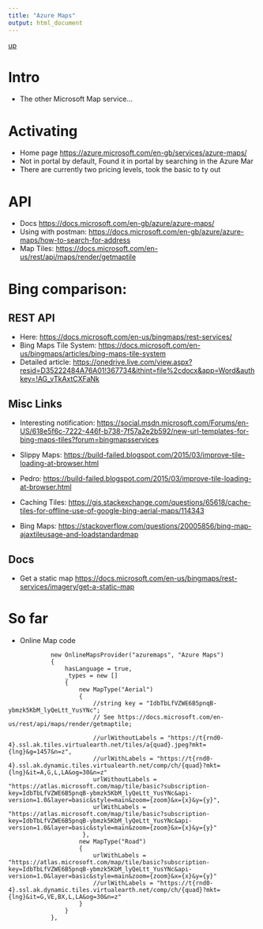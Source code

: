 ```yaml
---
title: "Azure Maps"
output: html_document
---
```

[up](https://mikewise2718.github.io/markdowndocs/)

# Intro
- The other Microsoft Map service...


# Activating
- Home page <https://azure.microsoft.com/en-gb/services/azure-maps/>
- Not in portal by default, Found it in portal by searching in the Azure Mar
- There are currently two pricing levels, took the basic to ty out

# API
- Docs <https://docs.microsoft.com/en-gb/azure/azure-maps/>
- Using with postman: <https://docs.microsoft.com/en-gb/azure/azure-maps/how-to-search-for-address>
- Map Tiles: <https://docs.microsoft.com/en-us/rest/api/maps/render/getmaptile>


# Bing comparison:

## REST API
- Here: <https://docs.microsoft.com/en-us/bingmaps/rest-services/>
- Bing Maps Tile System: <https://docs.microsoft.com/en-us/bingmaps/articles/bing-maps-tile-system>
- Detailed article: <https://onedrive.live.com/view.aspx?resid=D35222484A76A01!367734&ithint=file%2cdocx&app=Word&authkey=!AG_vTkAxtCXFaNk>

## Misc Links
- Interesting notification: <https://social.msdn.microsoft.com/Forums/en-US/618e5f6c-7222-446f-b738-7f57a2e2b592/new-url-templates-for-bing-maps-tiles?forum=bingmapsservices>
- Slippy Maps: <https://build-failed.blogspot.com/2015/03/improve-tile-loading-at-browser.html>
- Pedro: <https://build-failed.blogspot.com/2015/03/improve-tile-loading-at-browser.html>
- Caching Tiles: <https://gis.stackexchange.com/questions/65618/cache-tiles-for-offline-use-of-google-bing-aerial-maps/114343>

- Bing Maps: <https://stackoverflow.com/questions/20005856/bing-map-ajaxtileusage-and-loadstandardmap>


## Docs
- Get a static map <https://docs.microsoft.com/en-us/bingmaps/rest-services/imagery/get-a-static-map>

# So far
- Online Map code
```
            new OnlineMapsProvider("azuremaps", "Azure Maps")
            {
                hasLanguage = true,
                _types = new []
                {
                    new MapType("Aerial")
                    {
                        //string key = "IdbTbLfVZWE6B5pnqB-ybmzk5KbM_lyQeLtt_YusYNc";
                        // See https://docs.microsoft.com/en-us/rest/api/maps/render/getmaptile;

                        //urlWithoutLabels = "https://t{rnd0-4}.ssl.ak.tiles.virtualearth.net/tiles/a{quad}.jpeg?mkt={lng}&g=1457&n=z",
                        //urlWithLabels = "https://t{rnd0-4}.ssl.ak.dynamic.tiles.virtualearth.net/comp/ch/{quad}?mkt={lng}&it=A,G,L,LA&og=30&n=z"
                        urlWithoutLabels = "https://atlas.microsoft.com/map/tile/basic?subscription-key=IdbTbLfVZWE6B5pnqB-ybmzk5KbM_lyQeLtt_YusYNc&api-version=1.0&layer=basic&style=main&zoom={zoom}&x={x}&y={y}",
                        urlWithLabels = "https://atlas.microsoft.com/map/tile/basic?subscription-key=IdbTbLfVZWE6B5pnqB-ybmzk5KbM_lyQeLtt_YusYNc&api-version=1.0&layer=basic&style=main&zoom={zoom}&x={x}&y={y}"
                     },
                    new MapType("Road")
                    {
                        urlWithLabels = "https://atlas.microsoft.com/map/tile/basic?subscription-key=IdbTbLfVZWE6B5pnqB-ybmzk5KbM_lyQeLtt_YusYNc&api-version=1.0&layer=basic&style=main&zoom={zoom}&x={x}&y={y}"
                        //urlWithLabels = "https://t{rnd0-4}.ssl.ak.dynamic.tiles.virtualearth.net/comp/ch/{quad}?mkt={lng}&it=G,VE,BX,L,LA&og=30&n=z"
                    }
                }
            },
 ```
